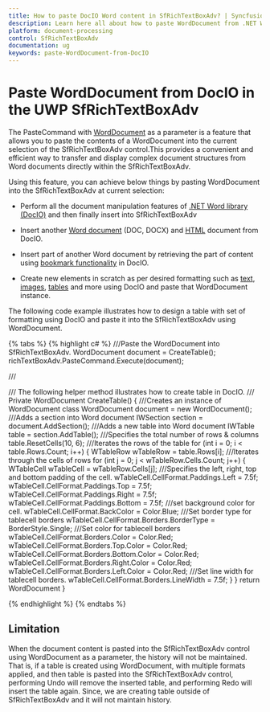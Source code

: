 ```yaml
---
title: How to paste DocIO Word content in SfRichTextBoxAdv? | Syncfusion
description: Learn here all about how to paste WordDocument from .NET Word library (DocIO) in Syncfusion UWP SfRichTextBoxAdv and more.
platform: document-processing
control: SfRichTextBoxAdv
documentation: ug
keywords: paste-WordDocument-from-DocIO
---
```


# Paste WordDocument from DocIO in the UWP SfRichTextBoxAdv

The PasteCommand with [WordDocument](https://help.syncfusion.com/cr/file-formats/Syncfusion.DocIO.DLS.WordDocument.html) as a parameter is a feature that allows you to paste the contents of a WordDocument into the current selection of the SfRichTextBoxAdv control.This provides a convenient and efficient way to transfer and display complex document structures from Word documents directly within the SfRichTextBoxAdv.

Using this feature, you can achieve below things by pasting WordDocument into the SfRichTextBoxAdv at current selection:

* Perform all the document manipulation features of [.NET Word library (DocIO)](https://help.syncfusion.com/file-formats/docio/overview) and then finally insert into SfRichTextBoxAdv

* Insert another [Word document](https://help.syncfusion.com/file-formats/docio/word-file-formats) (DOC, DOCX) and [HTML](https://help.syncfusion.com/file-formats/docio/html) document from DocIO.

* Insert part of another Word document by retrieving the part of content using [bookmark functionality](https://help.syncfusion.com/file-formats/docio/working-with-bookmarks) in DocIO.

* Create new elements in scratch as per desired formatting such as [text](https://help.syncfusion.com/file-formats/docio/working-with-paragraph#working-with-text), [images](https://help.syncfusion.com/file-formats/docio/working-with-paragraph#working-with-images), [tables](https://help.syncfusion.com/file-formats/docio/working-with-tables) and more using DocIO and paste that WordDocument instance.

The following code example illustrates how to design a table with set of formatting using DocIO and paste it into the SfRichTextBoxAdv using WordDocument.

{% tabs %}
{% highlight c# %}
///Paste the WordDocument into SfRichTextBoxAdv.
WordDocument document = CreateTable();
richTextBoxAdv.PasteCommand.Execute(document);

/// <summary>
///  The following helper method illustrates how to create table in DocIO.
/// </summary>
Private WordDocument CreateTable()
{
///Creates an instance of WordDocument class 
  WordDocument document = new WordDocument();
///Adds a section into Word document
  IWSection section = document.AddSection();
///Adds a new table into Word document
  IWTable table = section.AddTable();
///Specifies the total number of rows & columns
  table.ResetCells(10, 6);
///Iterates the rows of the table
   for (int i = 0; i < table.Rows.Count; i++)
   {
      WTableRow wTableRow = table.Rows[i];
      ///Iterates through the cells of rows
      for (int j = 0; j < wTableRow.Cells.Count; j++)
      {
            WTableCell wTableCell = wTableRow.Cells[j];
            ///Specifies the left, right, top and bottom padding of the cell.
            wTableCell.CellFormat.Paddings.Left = 7.5f;
            wTableCell.CellFormat.Paddings.Top = 7.5f;
            wTableCell.CellFormat.Paddings.Right = 7.5f;
            wTableCell.CellFormat.Paddings.Bottom = 7.5f;
            ///set background color for cell.
            wTableCell.CellFormat.BackColor = Color.Blue;
            ///Set border type for tablecell borders
            wTableCell.CellFormat.Borders.BorderType = BorderStyle.Single;
            ///Set color for tablecell borders
            wTableCell.CellFormat.Borders.Color = Color.Red;
            wTableCell.CellFormat.Borders.Top.Color = Color.Red;
            wTableCell.CellFormat.Borders.Bottom.Color = Color.Red;
            wTableCell.CellFormat.Borders.Right.Color = Color.Red;
            wTableCell.CellFormat.Borders.Left.Color = Color.Red;
            ///Set line width for tablecell borders.
            wTableCell.CellFormat.Borders.LineWidth = 7.5f;
      }
   }
     return WordDocument
}

{% endhighlight %}
{% endtabs %}

## Limitation
When the document content is pasted into the SfRichTextBoxAdv control using WordDocument as a parameter, the history will not be maintained. That is, if a table is created using WordDocument, with multiple formats applied, and then table is pasted into the SfRichTextBoxAdv control, performing Undo will remove the inserted table, and performing Redo will insert the table again. Since, we are creating table outside of SfRichTextBoxAdv and it will not maintain history.